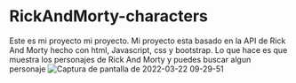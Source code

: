 # RickAndMorty-characters
Este es mi proyecto mi proyecto. Mi proyecto esta basado en la API de Rick And Morty hecho con html, Javascript, css y bootstrap.
Lo que hace es que muestra los personajes de Rick And Morty y puedes buscar algun personaje
![Captura de pantalla de 2022-03-22 09-29-51](https://user-images.githubusercontent.com/102102404/159519242-8fb52c56-51d9-4757-aada-38e1d5808912.png)
